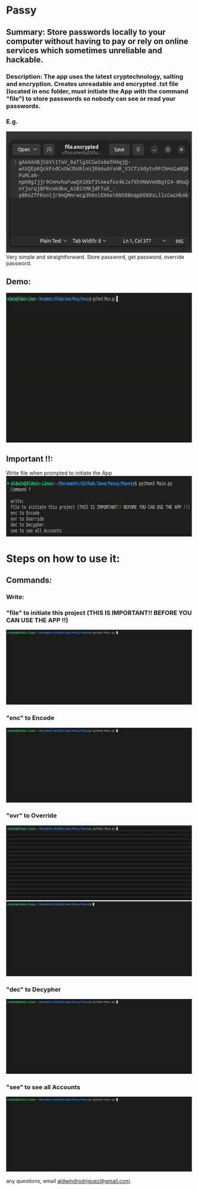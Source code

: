 # Passy

## Summary: Store passwords locally to your computer without having to pay or rely on online services which sometimes unreliable and hackable.

### Description: The app uses the latest cryptechnology, salting and encryption. Creates unreadable and encrypted .txt file (located in enc folder, must initiate the App with the command "file") to store passwords so nobody can see or read your passwords.
### E.g.
<img src="screenshots/screenshot2.png" alt="alt text" width="551" height="329">
Very simple and straightforward. Store password, get password, override password.

## Demo:
<img src="screenshots/enc.gif" alt="alt text" width="1008" height="406">
   
## Important !!:
Write file when prompted to initiate the App  
<img src="screenshots/screenshot1.png" alt="alt text" width="671" height="164">

# Steps on how to use it:

## Commands:

### Write:  
### "file" to initiate this project (THIS IS IMPORTANT!! BEFORE YOU CAN USE THE APP !!)    
<img src="screenshots/file.gif" alt="alt text" width="504" height="203">   
  
### "enc" to Encode   
<img src="screenshots/enc.gif" alt="alt text" width="504" height="203">   

### "ovr" to Override      
<img src="screenshots/ovr.gif" alt="alt text" width="504" height="203"><img src="screenshots/ovrdec.gif" alt="alt text" width="504" height="203">     

### "dec" to Decypher      
<img src="screenshots/dec.gif" alt="alt text" width="504" height="203">   

### "see" to see all Accounts     
<img src="screenshots/see.gif" alt="alt text" width="504" height="203">    
  
any questions, email aldwindrodriguez@gmail.com.

